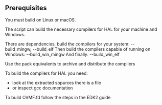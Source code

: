 ## Prerequisites

You must build on Linux or macOS.

The script can build the necessary compilers for HAL for your machine and Windows.

There are dependencies, build the compilers for your system: --build_mingw, --build_elf
Then build the compilers capable of running on Windows: --build_win_mingw
And finally: --build_win_elf

Use the pack equivalents to archive and distribute the compilers

To build the compilers for HAL you need:
- look at the extracted sopurces there is a file
- or inspect gcc documentation

To build OVMF.fd follow the steps in the EDK2 guide
